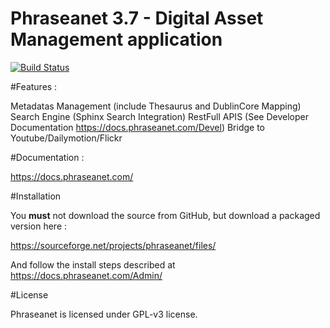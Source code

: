 Phraseanet 3.7 - Digital Asset Management application
=====================================================

[![Build Status](https://secure.travis-ci.org/alchemy-fr/Phraseanet.png?branch=3.7)](http://travis-ci.org/alchemy-fr/Phraseanet)

#Features :

Metadatas Management (include Thesaurus and DublinCore Mapping)
Search Engine (Sphinx Search Integration)
RestFull APIS (See Developer Documentation https://docs.phraseanet.com/Devel)
Bridge to Youtube/Dailymotion/Flickr

#Documentation :

https://docs.phraseanet.com/

#Installation

You **must** not download the source from GitHub, but download a packaged version here :

https://sourceforge.net/projects/phraseanet/files/

And follow the install steps described at https://docs.phraseanet.com/Admin/

#License

Phraseanet is licensed under GPL-v3 license.
